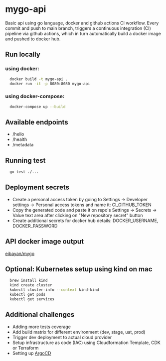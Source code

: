 # mygo-api
Basic api using go language, docker and github actions CI workflow. Every commit and push to main branch, triggers a continuous integration (CI) pipeline via github actions, which in turn automatically build a docker image and pushed to docker hub.

## Run locally
  ### using docker:  
```bash
  docker build -t mygo-api .   
  docker run -it -p 8080:8080 mygo-api
```
  ### using docker-compose:
```bash
  docker-compose up --build
```

## Available endpoints
- /hello    
- /health
- /metadata

## Running test
```bash
  go test ./...
```
## Deployment secrets
- Create a personal access token by going to Settings -> Developer settings -> Personal access tokens and name it: CI_GITHUB_TOKEN
- Copy the generated code and paste it on repo's Settings -> Secrets -> Value text area after clicking on "New repository secret" button
- Create additional secrets for docker hub details: DOCKER_USERNAME, DOCKER_PASSWORD
## API docker image output
  [eibayan/mygo](https://hub.docker.com/r/eibayan/mygo)

## Optional: Kubernetes setup using kind on mac
```bash
  brew install kind
  kind create cluster
  kubectl cluster-info --context kind-kind
  kubectl get pods
  kubectl get services 
```


## Additional challenges
- Adding more tests coverage
- Add build matrix for different environment (dev, stage, uat, prod)
- Trigger dev deployment to actual cloud provider
- Setup infrastructure as code (IAC) using Cloudformation Template, CDK or Terraform
- Setting up [ArgoCD](https://argoproj.github.io/projects/argo-cd)



